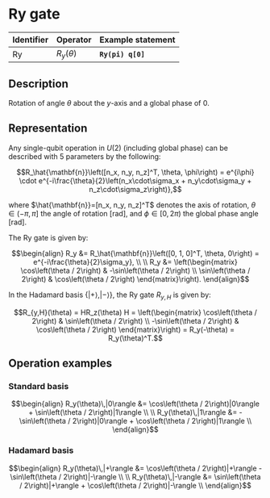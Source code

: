# Ry gate

| Identifier | Operator      | Example statement |
|------------|---------------|-------------------|
| Ry         | $R_y(\theta)$ | **`Ry(pi) q[0]`** |

## Description

Rotation of angle $\theta$ about the _y_-axis and a global phase of $0$.

## Representation

Any single-qubit operation in $U(2)$ (including global phase) can be described with 5 parameters by the following:

$$R_\hat{\mathbf{n}}\left([n_x, n_y, n_z]^T, \theta, \phi\right) = e^{i\phi} \cdot e^{-i\frac{\theta}{2}\left(n_x\cdot\sigma_x + n_y\cdot\sigma_y + n_z\cdot\sigma_z\right)},$$

where $\hat{\mathbf{n}}=[n_x, n_y, n_z]^T$ denotes the axis of rotation, $\theta\in(-\pi, \pi]$ the angle of rotation [rad], and $\phi\in[0,2\pi)$ the global phase angle [rad].

The Ry gate is given by:

$$\begin{align}
R_y &= R_\hat{\mathbf{n}}\left([0, 1, 0]^T, \theta, 0\right) = e^{-i\frac{\theta}{2}\sigma_y}, \\
\\
R_y &= \left(\begin{matrix}
\cos\left(\theta / 2\right) & -\sin\left(\theta / 2\right) \\
\sin\left(\theta / 2\right) &  \cos\left(\theta / 2\right)
\end{matrix}\right).
\end{align}$$

In the Hadamard basis $\{|+\rangle, |-\rangle\}$, the Ry gate $R_{y,H}$ is given by:

$$R_{y,H}(\theta) = HR_z(\theta) H = \left(\begin{matrix}
\cos\left(\theta / 2\right) & \sin\left(\theta / 2\right) \\
-\sin\left(\theta / 2\right) &  \cos\left(\theta / 2\right)
\end{matrix}\right) = R_y(-\theta) = R_y(\theta)^T.$$

## Operation examples

### Standard basis

$$\begin{align}
R_y(\theta)\,|0\rangle &= \cos\left(\theta / 2\right)|0\rangle + \sin\left(\theta / 2\right)|1\rangle \\
\\
R_y(\theta)\,|1\rangle &= -\sin\left(\theta / 2\right)|0\rangle + \cos\left(\theta / 2\right)|1\rangle \\
\end{align}$$

### Hadamard basis

$$\begin{align}
R_y(\theta)\,|+\rangle &= \cos\left(\theta / 2\right)|+\rangle - \sin\left(\theta / 2\right)|-\rangle \\
\\
R_y(\theta)\,|-\rangle &= \sin\left(\theta / 2\right)|+\rangle + \cos\left(\theta / 2\right)|-\rangle \\
\end{align}$$

